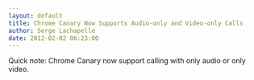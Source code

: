 ```yaml
---
layout: default
title: Chrome Canary Now Supports Audio-only and Video-only Calls
author: Serge Lachapelle
date: 2012-02-02 06:23:00
---
```



Quick note: Chrome Canary now support calling with only audio or only video.
